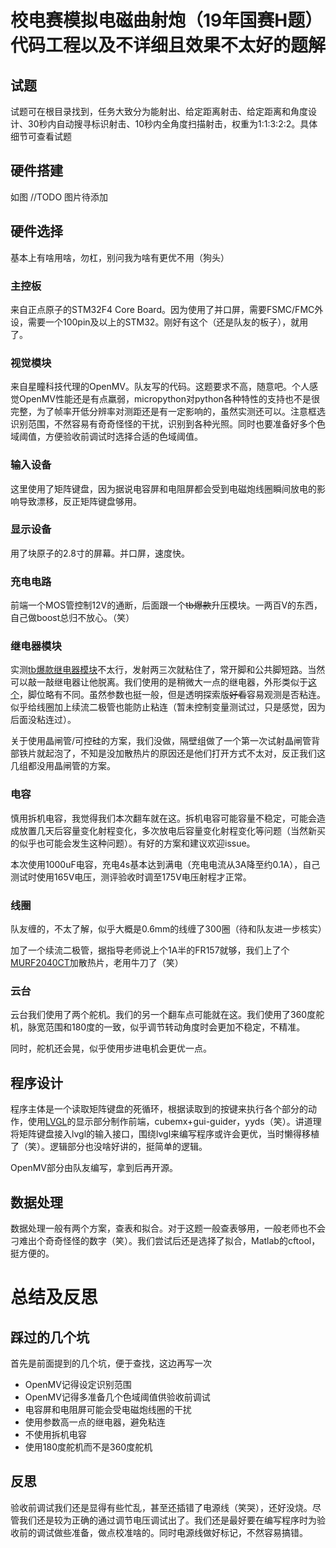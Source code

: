# 校电赛模拟电磁曲射炮（19年国赛H题）代码工程以及不详细且效果不太好的题解

## 试题

试题可在根目录找到，任务大致分为能射出、给定距离射击、给定距离和角度设计、30秒内自动搜寻标识射击、10秒内全角度扫描射击，权重为1:1:3:2:2。具体细节可查看试题

## 硬件搭建

如图 //TODO 图片待添加



## 硬件选择

基本上有啥用啥，勿杠，别问我为啥有更优不用（狗头）

### 主控板

来自正点原子的STM32F4 Core Board。因为使用了并口屏，需要FSMC/FMC外设，需要一个100pin及以上的STM32。刚好有这个（还是队友的板子），就用了。

### 视觉模块

来自星瞳科技代理的OpenMV。队友写的代码。这题要求不高，随意吧。个人感觉OpenMV性能还是有点羸弱，micropython对python各种特性的支持也不是很完整，为了帧率开低分辨率对测距还是有一定影响的，虽然实测还可以。注意框选识别范围，不然容易有奇奇怪怪的干扰，识别到各种光照。同时也要准备好多个色域阈值，方便验收前调试时选择合适的色域阈值。

### 输入设备

这里使用了矩阵键盘，因为据说电容屏和电阻屏都会受到电磁炮线圈瞬间放电的影响导致漂移，反正矩阵键盘够用。

### 显示设备

用了块原子的2.8寸的屏幕。并口屏，速度快。

### 充电电路

前端一个MOS管控制12V的通断，后面跟一个~~tb爆款~~升压模块。一两百V的东西，自己做boost总归不放心。（笑）

### 继电器模块

实测[tb爆款继电器模块](https://detail.tmall.com/item.htm?spm=a230r.1.14.23.e4256122zf1UZY&id=41231430731&ns=1&abbucket=4)不太行，发射两三次就粘住了，常开脚和公共脚短路。当然可以敲一敲继电器让他脱离。我们使用的是稍微大一点的继电器，外形类似于[这个](https://item.szlcsc.com/88169.html)，脚位略有不同。虽然参数也挺一般，但是透明探索版~~好看~~容易观测是否粘连。似乎给线圈加上续流二极管也能防止粘连（暂未控制变量测试过，只是感觉，因为后面没粘连过）。

关于使用晶闸管/可控硅的方案，我们没做，隔壁组做了一个第一次试射晶闸管背部铁片就起泡了，不知是没加散热片的原因还是他们打开方式不太对，反正我们这几组都没用晶闸管的方案。

### 电容

慎用拆机电容，我觉得我们本次翻车就在这。拆机电容可能容量不稳定，可能会造成放置几天后容量变化射程变化，多次放电后容量变化射程变化等问题（当然新买的似乎也可能会发生这种问题）。有好的方案和建议欢迎issue。

本次使用1000uF电容，充电4s基本达到满电（充电电流从3A降至约0.1A），自己测试时使用165V电压，测评验收时调至175V电压射程才正常。

### 线圈

队友缠的，不太了解，似乎大概是0.6mm的线缠了300圈（待和队友进一步核实）

加了一个续流二极管，据指导老师说上个1A半的FR157就够，我们上了个[MURF2040CT](https://item.szlcsc.com/486071.html)加散热片，老用牛刀了（笑）

### 云台

云台我们使用了两个舵机。我们的另一个翻车点可能就在这。我们使用了360度舵机，脉宽范围和180度的一致，似乎调节转动角度时会更加不稳定，不精准。

同时，舵机还会晃，似乎使用步进电机会更优一点。

## 程序设计

程序主体是一个读取矩阵键盘的死循环，根据读取到的按键来执行各个部分的动作，使用[LVGL](https://github.com/lvgl/lvgl)的显示部分制作前端，cubemx+gui-guider，yyds（笑）。讲道理将矩阵键盘接入lvgl的输入接口，围绕lvgl来编写程序或许会更优，当时懒得移植了（笑）。逻辑部分也没啥好讲的，挺简单的逻辑。

OpenMV部分由队友编写，拿到后再开源。

## 数据处理

数据处理一般有两个方案，查表和拟合。对于这题一般查表够用，一般老师也不会刁难出个奇奇怪怪的数字（笑）。我们尝试后还是选择了拟合，Matlab的cftool，挺方便的。

# 总结及反思

## 踩过的几个坑

首先是前面提到的几个坑，便于查找，这边再写一次

* OpenMV记得设定识别范围
* OpenMV记得多准备几个色域阈值供验收前调试
* 电容屏和电阻屏可能会受电磁炮线圈的干扰
* 使用参数高一点的继电器，避免粘连
* 不使用拆机电容
* 使用180度舵机而不是360度舵机

## 反思

验收前调试我们还是显得有些忙乱，甚至还插错了电源线（笑哭），还好没烧。尽管我们还是较为正确的通过调节电压调试出了。我们还是最好要在编写程序时为验收前的调试做些准备，做点校准啥的。同时电源线做好标记，不然容易搞错。
